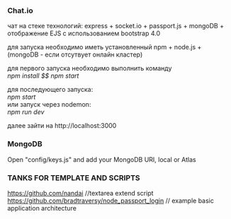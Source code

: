 ### Chat.io 

чат на стеке технологий:
express + socket.io + passport.js + mongoDB + отображение EJS 
с использованием bootstrap 4.0
<p>
для запуска необходимо иметь установленный npm + node.js + (mongoDB - если отсутвует онлайн кластер)
</p>

для первого запуска необходимо выполнить команду <br>
*npm install $$ npm start* <br>

для последующего запуска: <br>
*npm start*<br>
или запуск через nodemon: <br>
*npm run dev*<br>

далее зайти на http://localhost:3000


### MongoDB
Open "config/keys.js" and add your MongoDB URI, local or Atlas


### TANKS FOR TEMPLATE AND SCRIPTS
https://github.com/nandai //textarea extend script <br>
https://github.com/bradtraversy/node_passport_login // example basic application architecture
